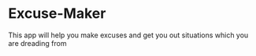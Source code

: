 # Excuse-Maker
 This app will help you make excuses and get you out situations which you are dreading from

